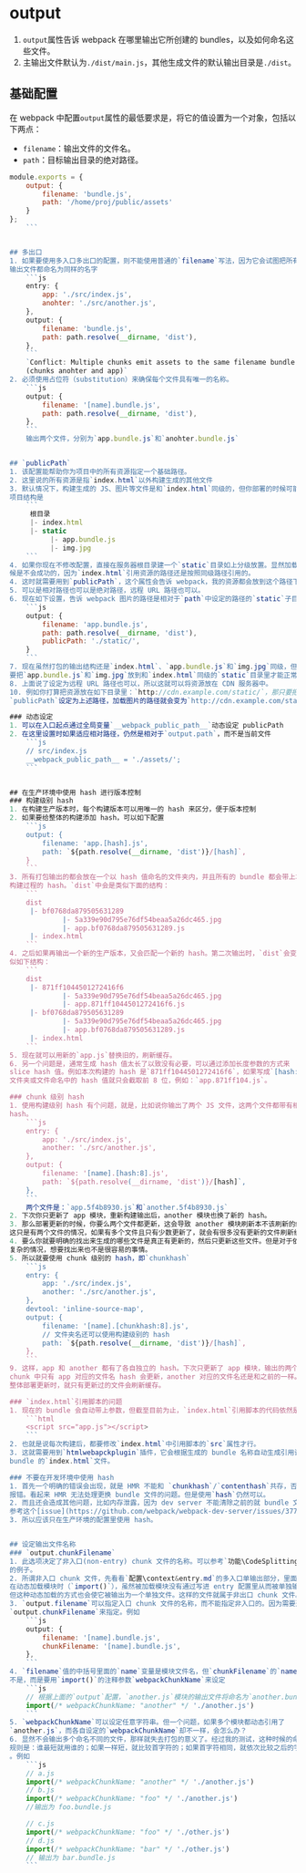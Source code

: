 # output

1. `output`属性告诉 webpack 在哪里输出它所创建的 bundles，以及如何命名这些文件。
2. 主输出文件默认为`./dist/main.js`，其他生成文件的默认输出目录是`./dist`。


## 基础配置
在 webpack 中配置`output`属性的最低要求是，将它的值设置为一个对象，包括以下两点：
* `filename`：输出文件的文件名。
* `path`：目标输出目录的绝对路径。

```js
module.exports = {
    output: {
        filename: 'bundle.js',
        path: '/home/proj/public/assets'
    }
};
    ```


## 多出口
1. 如果要使用多入口多出口的配置，则不能使用普通的`filename`写法，因为它会试图把所有的
输出文件都命名为同样的名字
    ```js
    entry: {
        app: './src/index.js',
        anohter: './src/another.js',
    },
    output: {
        filename: 'bundle.js',
        path: path.resolve(__dirname, 'dist'),
    },
    ```
    `Conflict: Multiple chunks emit assets to the same filename bundle.js
    (chunks anohter and app)`
2. 必须使用占位符（substitution）来确保每个文件具有唯一的名称。
    ```js
    output: {
        filename: '[name].bundle.js',
        path: path.resolve(__dirname, 'dist'),
    },
    ```
    输出两个文件，分别为`app.bundle.js`和`anohter.bundle.js`


## `publicPath`
1. 该配置能帮助你为项目中的所有资源指定一个基础路径。
2. 这里说的所有资源是指`index.html`以外构建生成的其他文件
3. 默认情况下，构建生成的 JS、图片等文件是和`index.html`同级的，但你部署的时候可能希望
项目结构是
    ```
     根目录
     |- index.html
     |- static
          |- app.bundle.js    
          |- img.jpg    
    ```
4. 如果你现在不修改配置，直接在服务器根目录建一个`static`目录如上分级放置。显然加载的时
候是不会成功的，因为`index.html`引用资源的路径还是按照同级路径引用的。
4. 这时就需要用到`publicPath`，这个属性会告诉 webpack，我的资源都会放到这个路径下面。
5. 可以是相对路径也可以是绝对路径，远程 URL 路径也可以。
6. 现在如下设置，告诉 webpack 图片的路径是相对于`path`中设定的路径的`static`子目录
    ```js
    output: {
        filename: 'app.bundle.js',
        path: path.resolve(__dirname, 'dist'),
        publicPath: './static/',
    }
    ```
7. 现在虽然打包的输出结构还是`index.html`、`app.bundle.js`和`img.jpg`同级，但你必须
要把`app.bundle.js`和`img.jpg`放到和`index.html`同级的`static`目录里才能正常访问。
8. 上面说了设定为远程 URL 路径也可以，所以这就可以将资源放在 CDN 服务器中。
10. 例如你打算把资源放在如下目录里：`http://cdn.example.com/static/`，那只要把
`publicPath`设定为上述路径，加载图片的路径就会变为`http://cdn.example.com/static/app.bundle.js`

### 动态设定
1. 可以在入口起点通过全局变量`__webpack_public_path__`动态设定 publicPath
2. 在这里设置时如果适应相对路径，仍然是相对于`output.path`，而不是当前文件
    ```js
    // src/index.js
    __webpack_public_path__ = './assets/';
    ```


## 在生产环境中使用 hash 进行版本控制
### 构建级别 hash
1. 在构建生产版本时，每个构建版本可以用唯一的 hash 来区分，便于版本控制
2. 如果要给整体的构建添加 hash，可以如下配置
    ```js
    output: {
        filename: 'app.[hash].js',
        path: `${path.resolve(__dirname, 'dist')}/[hash]`,
    }
    ```
3. 所有打包输出的都会放在一个以 hash 值命名的文件夹内，并且所有的 bundle 都会带上本次
构建过程的 hash。`dist`中会是类似下面的结构：
    ```
    dist
     |- bf0768da879505631289
             |- 5a339e90d795e76df54beaa5a26dc465.jpg
             |- app.bf0768da879505631289.js
     |- index.html
    ```
4. 之后如果再输出一个新的生产版本，又会匹配一个新的 hash。第二次输出时，`dist`会变成类
似如下结构：
    ```
    dist
     |- 871ff1044501272416f6
             |- 5a339e90d795e76df54beaa5a26dc465.jpg
             |- app.871ff1044501272416f6.js
     |- bf0768da879505631289
             |- 5a339e90d795e76df54beaa5a26dc465.jpg
             |- app.bf0768da879505631289.js
     |- index.html
    ```
5. 现在就可以用新的`app.js`替换旧的，刷新缓存。
6. 另一个问题是，通常生成 hash 值太长了以致没有必要，可以通过添加长度参数的方式来
slice hash 值。例如本次构建的 hash 是`871ff1044501272416f6`，如果写成`[hash:8]`，那
文件夹或文件命名中的 hash 值就只会截取前 8 位，例如：`app.871ff104.js`。

### chunk 级别 hash
1. 使用构建级别 hash 有个问题，就是，比如说你输出了两个 JS 文件，这两个文件都带有相同的
hash。
    ```js
    entry: {
        app: './src/index.js',
        another: './src/another.js',
    },
    output: {
        filename: '[name].[hash:8].js',
        path: `${path.resolve(__dirname, 'dist')}/[hash]`,
    },
    ```
    两个文件是：`app.5f4b8930.js`和`another.5f4b8930.js`
2. 下次你只更新了 app 模块，重新构建输出后，another 模块也换了新的 hash。
3. 那么部署更新的时候，你要么两个文件都更新，这会导致 another 模块刷新本不该刷新的缓存。
这只是有两个文件的情况，如果有多个文件且只有少数更新了，就会有很多没有更新的文件刷新缓存。
4. 要么你就要明确的找出来生成的哪些文件是真正有更新的，然后只更新这些文件。但是对于依赖
复杂的情况，想要找出来也不是很容易的事情。
5. 所以就要使用 chunk 级别的 hash，即`chunkhash`
    ```js
    entry: {
        app: './src/index.js',
        another: './src/another.js',
    },
    devtool: 'inline-source-map',
    output: {
        filename: '[name].[chunkhash:8].js',
        // 文件夹名还可以使用构建级别的 hash
        path: `${path.resolve(__dirname, 'dist')}/[hash]`,
    },
    ```
9. 这样，app 和 another 都有了各自独立的 hash。下次只更新了 app 模块，输出的两个
chunk 中只有 app 对应的文件名 hash 会更新，another 对应的文件名还是和之前的一样。这样
整体部署更新时，就只有更新过的文件会刷新缓存。

### `index.html`引用脚本的问题
1. 现在的 bundle 会自动带上参数，但截至目前为止，`index.html`引用脚本的代码依然是
    ```html
    <script src="app.js"></script>
    ```
2. 也就是说每次构建后，都要修改`index.html`中引用脚本的`src`属性才行。
3. 这就需要用到`htmlwebapckplugin`插件，它会根据生成的 bundle 名称自动生成引用该
bundle 的`index.html`文件。

### 不要在开发环境中使用 hash
1. 首先一个明确的错误会出现，就是 HMR 不能和 `chunkhash`/`contenthash`共存，否则就会
报错。看起来 HMR 无法处理更换 bundle 文件的问题。但是使用`hash`仍然可以。
2. 而且还会造成其他问题，比如内存泄露，因为 dev server 不能清除之前的就 bundle 文件。
参考这个[issue](https://github.com/webpack/webpack-dev-server/issues/377)。
3. 所以应该只在生产环境的配置里使用 hash。


## 设定输出文件名称
### `output.chunkFilename`
1. 此选项决定了非入口(non-entry) chunk 文件的名称。可以参考`功能\CodeSplitting.md`中
的例子。
2. 所谓非入口 chunk 文件，先看看`配置\context&entry.md`的多入口单输出部分，里面讲到了
在动态加载模块时（`import()`），虽然被加载模块没有通过写进 entry 配置里从而被单独输出，
但这种动态加载的方式也会使它被输出为一个单独文件。这样的文件就属于非出口 chunk 文件。
3. `output.filename`可以指定入口 chunk 文件的名称，而不能指定非入口的。因为需要通过
`output.chunkFilename`来指定。例如
    ```js
    output: {
        filename: '[name].bundle.js',
        chunkFilename: '[name].bundle.js',
    },
    ```
4. `filename`值的中括号里面的`name`变量是模块文件名，但`chunkFilename`的`name`变量却
不是，而是要用`import()`的注释参数`webpackChunkName`来设定
    ```js
    // 根据上面的`output`配置，`another.js`模块的输出文件将命名为`another.bundle.js`
    import(/* webpackChunkName: "another" */ './another.js')
    ```
5. `webpackChunkName`可以设定任意字符串。但一个问题，如果多个模块都动态引用了
`another.js`，而各自设定的`webpackChunkName`却不一样，会怎么办？
6. 显然不会输出多个命名不同的文件，那样就失去打包的意义了。经过我的测试，这种时候的命名
规则是：谁最短就用谁的；如果一样短，就比较首字符的；如果首字符相同，就依次比较之后的字符
。例如
    ```js
    // a.js
    import(/* webpackChunkName: "another" */ './another.js')
    // b.js
    import(/* webpackChunkName: "foo" */ './another.js')
    //输出为 foo.bundle.js

    // c.js
    import(/* webpackChunkName: "foo" */ './other.js')
    // d.js
    import(/* webpackChunkName: "bar" */ './other.js')
    // 输出为 bar.bundle.js
    ```
